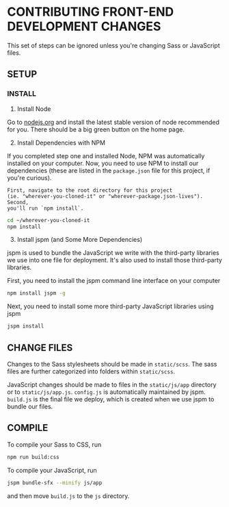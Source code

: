 # CONTRIBUTING FRONT-END DEVELOPMENT CHANGES

This set of steps can be ignored unless you're changing Sass or JavaScript
files.

## SETUP

### INSTALL
1. Install Node

 Go to [nodejs.org](https://nodejs.org/en/) and install the latest stable
 version of node recommended for you. There should be a big green button on the
 home page.

2. Install Dependencies with NPM

 If you completed step one and installed Node, NPM was automatically installed
 on your computer. Now, you need to use NPM to install our dependencies (these
	 are listed in the `package.json` file for this project, if you're curious).

	First, navigate to the root directory for this project
	(ie. "wherever-you-cloned-it" or "wherever-package.json-lives"). Second,
	you'll run `npm install`.
```sh
cd ~/wherever-you-cloned-it
npm install
```

3. Install jspm (and Some More Dependencies)

 jspm is used to bundle the JavaScript we write with the third-party libraries
 we use into one file for deployment. It's also used to install those
 third-party libraries.

 First, you need to install the jspm command line interface on your computer
 ```sh
 npm install jspm -g
 ```
 Next, you need to install some more third-party JavaScript libraries using jspm
 ```sh
 jspm install
 ```



## CHANGE FILES

Changes to the Sass stylesheets should be made in `static/scss`. The sass files
are further categorized into folders within `static/scss`.

JavaScript changes should be made to files in the `static/js/app`
directory or to `static/js/app.js`. `config.js` is automatically maintained by
jspm. `build.js` is the final file we deploy, which is created when we
use jspm to bundle our files.

## COMPILE

To compile your Sass to CSS, run
```sh
npm run build:css
```
To compile your JavaScript, run
```sh
jspm bundle-sfx --minify js/app
```
and then move `build.js` to the `js` directory.
